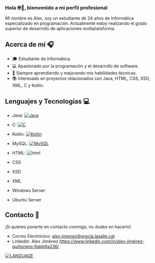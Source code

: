 ### Hola 🤓👋, bienvenido a mi perfil profesional

Mi nombre es Alex, soy un estudiante de 24 años de Informática especializado en programación. Actualmente estoy realizando el grado superior de desarrollo de aplicaciones multiplataforma.

## Acerca de mí 🎧

- 🎓 Estudiante de Informática.
- 💻 Apasionado por la programación y el desarrollo de software.
- 🌱 Siempre aprendiendo y mejorando mis habilidades técnicas.
- 📚 Interesado en proyectos relacionados con Java, HTML, CSS, XSD, XML, C y Kotlin.

## Lenguajes y Tecnologías 💻 

- Java: [![Java](https://img.shields.io/github/languages/top/user/repo/Java.svg)](https://github.com/user/repo/)
- C: [![C](https://img.shields.io/github/languages/top/user/repo/C.svg)](https://github.com/user/repo/)
- Kotlin: [![Kotlin](https://img.shields.io/github/languages/top/user/repo/Kotlin.svg)](https://github.com/user/repo/)
- MySQL: [![MySQL](https://img.shields.io/badge/MySQL-4479A1?style=for-the-badge&logo=mysql&logoColor=white&labelColor=101010)]()
- HTML: ![html](https://github.com/userAl3x/userAl3x/assets/121909423/d65d6031-621b-4edc-b2a7-0bd61a2c5f22)

- CSS 
- XSD
- XML
- Windows Server
- Ubuntu Server

## Contacto 📲

¡Si quieres ponerte en contacto conmigo, no dudes en hacerlo!

- Correo Electrónico: alex.jimenez@gracia.lasalle.cat
- LinkedIn: Alex Jiménez https://www.linkedin.com/in/alex-jiménez-quiñonero-6abb9a236/

[![LANGUAGE](https://img.shields.io/github/languages/top/user/repo/LANGUAGE.svg)](https://github.com/user/repo/)

<!--
**userAl3x/userAl3x** is a ✨ _special_ ✨ repository because its `README.md` (this file) appears on your GitHub profile.

Here are some ideas to get you started:

- 🔭 I’m currently working on ...
- 🌱 I’m currently learning ...
- 👯 I’m looking to collaborate on ...
- 🤔 I’m looking for help with ...
- 💬 Ask me about ...
- 📫 How to reach me: ...
- 😄 Pronouns: ...
- ⚡ Fun fact: ...
-->
